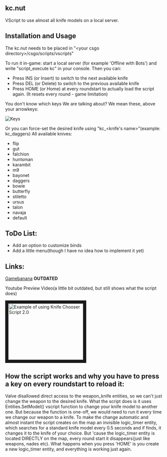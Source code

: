 kc.nut
---------------

VScript to use almost all knife models on a local server.

Installation and Usage
---------------

The kc.nut needs to be placed in "\<your csgo directory\>/csgo/scripts/vscripts"

To run it in-game: start a local server (for example 'Offline with Bots') and write "script_execute kc"
in your console. Then you can:

* Press INS (or Insert) to switch to the next available knife
* Press DEL (or Delete) to switch to the previous available knife
* Press HOME (or Home) at every roundstart to actually load the script again. (It resets every round - game limitation)

You don't know which keys We are talking about? We mean these, above your arrowkeys:

![Keys](http://i.imgur.com/80HBEjD.png)

Or you can force-set the desired knife using "kc_<knife's name>"(example: kc_daggers)
All available knives:
* flip
* gut
* falchion
* huntsman
* karambit
* m9
* bayonet
* daggers
* bowie
* butterfly
* stiletto
* ursus
* talon
* navaja
* default

ToDo List:
----------

* Add an option to customize binds
* Add a little menu(though I have no idea how to implement it yet)

Links:
------

[Gamebanana](http://gamebanana.com/gamefiles/4107) **OUTDATED**

Youtube Preview Video(a little bit outdated, but still shows what the script does)

 <a href="http://www.youtube.com/watch?feature=player_embedded&v=iy13ZF4DDP4" target="_blank"><img src="http://img.youtube.com/vi/iy13ZF4DDP4/0.jpg" alt="Example of using Knife Chooser Script 2.0 " width="240" height="180" border="10" /></a>


How the script works and why you have to press a key on every roundstart to reload it:
--------------------------------------------------------------------------------------

Valve disallowed direct access to the weapon_knife entities, so we can't just change the weapon to the desired knife. What the script does is it uses Entities.SetModel() vscript function to change your knife model to another one. But because the function is one-off, we would need to run it every time we change our weapon to a knife. To make the change automatic and almost instant the script creates on the map an invisible logic_timer entity, which searches for a standard knife model every 0.5 seconds and if finds, it changes it to the knife of your choice. But 'cause the logic_timer entity is located DIRECTLY on the map, every round start it disappears(just like weapons, nades etc). What happens when you press 'HOME' is you create a new logic_timer entity, and everything is working just again.
